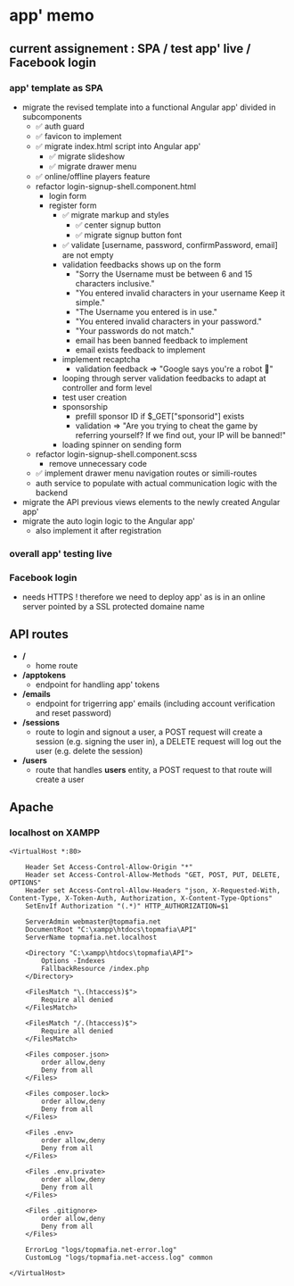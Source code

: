 
# app' memo


## current assignement : SPA / test app' live / Facebook login

### app' template as SPA
- migrate the revised template into a functional Angular app' divided in subcomponents
    * ✅ auth guard 
    * ✅ favicon to implement
    * ✅ migrate index.html script into Angular app'
        - ✅ migrate slideshow
        - ✅ migrate drawer menu
    * ✅ online/offline players feature
    * refactor login-signup-shell.component.html
        - login form
        - register form
            * ✅ migrate markup and styles
                - ✅ center signup button
                - ✅ migrate signup button font
            * ✅ validate [username, password, confirmPassword, email] are not empty
            * validation feedbacks shows up on the form
                - "Sorry the Username must be between 6 and 15 characters inclusive."
                - "You entered invalid characters in your username Keep it simple."
                - "The Username you entered is in use."
                - "You entered invalid characters in your password."
                - "Your passwords do not match."
                - email has been banned feedback to implement
                - email exists feedback to implement
            * implement recaptcha 
                - validation feedback => "Google says you're a robot 🤖"
            * looping through server validation feedbacks to adapt at controller and form level
            * test user creation
            * sponsorship
                - prefill sponsor ID if $_GET["sponsorid"] exists
                - validation => "Are you trying to cheat the game by referring yourself? If we find out, your IP will be banned!"
            * loading spinner on sending form
    * refactor login-signup-shell.component.scss
        - remove unnecessary code
    * ✅ implement drawer menu navigation routes or simili-routes
    * auth service to populate with actual communication logic with the backend
- migrate the API previous views elements to the newly created Angular app'
- migrate the auto login logic to the Angular app'
    * also implement it after registration

### overall app' testing live

### Facebook login

- needs HTTPS ! therefore we need to deploy app' as is in an online server pointed by a SSL protected domaine name


## API routes

- **/** 
    * home route
- **/apptokens** 
    * endpoint for handling app' tokens
- **/emails** 
    * endpoint for trigerring app' emails (including account verification and reset password)
- **/sessions** 
    * route to login and signout a user, a POST request will create a session (e.g. signing the user in), a DELETE request will log out the user (e.g. delete the session)
- **/users** 
    * route that handles **users** entity, a POST request to that route will create a user

## Apache

### localhost on XAMPP
```
<VirtualHost *:80>

    Header Set Access-Control-Allow-Origin "*"
    Header set Access-Control-Allow-Methods "GET, POST, PUT, DELETE, OPTIONS"
    Header set Access-Control-Allow-Headers "json, X-Requested-With, Content-Type, X-Token-Auth, Authorization, X-Content-Type-Options"
    SetEnvIf Authorization "(.*)" HTTP_AUTHORIZATION=$1

    ServerAdmin webmaster@topmafia.net
    DocumentRoot "C:\xampp\htdocs\topmafia\API"
    ServerName topmafia.net.localhost

    <Directory "C:\xampp\htdocs\topmafia\API">
        Options -Indexes
        FallbackResource /index.php
    </Directory>

    <FilesMatch "\.(htaccess)$">
        Require all denied
    </FilesMatch>

    <FilesMatch "/.(htaccess)$">
        Require all denied
    </FilesMatch>

    <Files composer.json>
        order allow,deny
        Deny from all
    </Files>

    <Files composer.lock>
        order allow,deny
        Deny from all
    </Files>

    <Files .env>
        order allow,deny
        Deny from all
    </Files>

    <Files .env.private>
        order allow,deny
        Deny from all
    </Files>

    <Files .gitignore>
        order allow,deny
        Deny from all
    </Files>

    ErrorLog "logs/topmafia.net-error.log"
    CustomLog "logs/topmafia.net-access.log" common

</VirtualHost>
```

